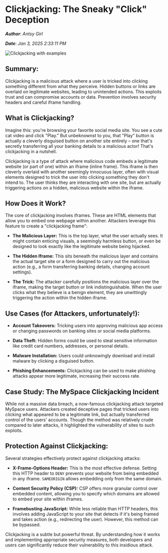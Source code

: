 # Clickjacking: The Sneaky "Click" Deception

***Author***: *Antsy Girl*

***Date***: *Jan 3, 2025 2:33:11 PM*

![Clickjacking with examples](https://www.imperva.com/learn/wp-content/uploads/sites/13/2019/01/Clickjacking.png)

## Summary:

Clickjacking is a malicious attack where a user is tricked into clicking something different from what they perceive.  Hidden buttons or links are overlaid on legitimate websites, leading to unintended actions. This exploits trust and can compromise accounts or data.  Prevention involves security headers and careful iframe handling.


## What is Clickjacking?

Imagine this: you're browsing your favorite social media site.  You see a cute cat video and click "Play."  But unbeknownst to you, that "Play" button is actually a cleverly disguised button on another site entirely – one that's secretly transferring all your banking details to a malicious actor! That's clickjacking in a nutshell.

Clickjacking is a type of attack where malicious code embeds a legitimate website (or part of one) within an iframe (inline frame).  This iframe is then cleverly overlaid with another seemingly innocuous layer, often with visual elements designed to trick the user into clicking something they don't intend to. The user thinks they are interacting with one site, but are actually triggering actions on a hidden, malicious website within the iframe.


## How Does it Work?

The core of clickjacking involves iframes.  These are HTML elements that allow you to embed one webpage within another. Attackers leverage this feature to create a "clickjacking frame":

* **The Malicious Layer:**  This is the top layer, what the user actually sees.  It might contain enticing visuals, a seemingly harmless button, or even be designed to look exactly like the legitimate website being hijacked.

* **The Hidden Iframe:** This sits beneath the malicious layer and contains the actual target site or a form designed to carry out the malicious action (e.g., a form transferring banking details, changing account settings).

* **The Trick:** The attacker carefully positions the malicious layer over the iframe, making the target button or link indistinguishable.  When the user clicks what they believe is a benign element, they are unwittingly triggering the action within the hidden iframe.


## Use Cases (for Attackers, unfortunately!):

* **Account Takeovers:** Tricking users into approving malicious app access or changing passwords on banking sites or social media platforms.

* **Data Theft:**  Hidden forms could be used to steal sensitive information like credit card numbers, addresses, or personal details.

* **Malware Installation:**  Users could unknowingly download and install malware by clicking a disguised button.

* **Phishing Enhancements:**  Clickjacking can be used to make phishing attacks appear more legitimate, increasing their success rate.



## Case Study:  The MySpace Clickjacking Incident

While not a massive data breach, a now-famous clickjacking attack targeted MySpace users. Attackers created deceptive pages that tricked users into clicking what appeared to be a legitimate link, but actually transferred control of the users' accounts. Though the method was relatively crude compared to later attacks, it highlighted the vulnerability of sites to such exploits.


## Protection Against Clickjacking:

Several strategies effectively protect against clickjacking attacks:

* **X-Frame-Options Header:** This is the most effective defense. Setting this HTTP header to `DENY` prevents your website from being embedded in any iframe. `SAMEORIGIN` allows embedding only from the same domain.

* **Content Security Policy (CSP):**  CSP offers more granular control over embedded content, allowing you to specify which domains are allowed to embed your site within iframes.

* **Framebusting JavaScript:** While less reliable than HTTP headers, this involves adding JavaScript to your site that detects if it's being framed and takes action (e.g., redirecting the user). However, this method can be bypassed.


Clickjacking is a subtle but powerful threat. By understanding how it works and implementing appropriate security measures, both developers and users can significantly reduce their vulnerability to this insidious attack.